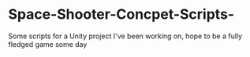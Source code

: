 # Space-Shooter-Concpet-Scripts-
Some scripts for a Unity project I've been working on, hope to be a fully fledged game some day
